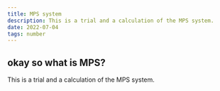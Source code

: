 ```yaml
---
title: MPS system
description: This is a trial and a calculation of the MPS system.
date: 2022-07-04
tags: number
---
```

## okay so what is MPS?

This is a trial and a calculation of the MPS system.
